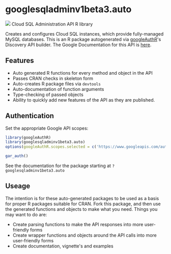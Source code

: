# googlesqladminv1beta3.auto
![](http://www.google.com/images/icons/product/search-32.gif)
Cloud SQL Administration API R library

Creates and configures Cloud SQL instances, which provide fully-managed MySQL databases.
This is an R package autogenerated via [googleAuthR](http://code.markedmondson.me/googleAuthR)'s Discovery API builder. 
The Google Documentation for this API is [here](https://cloud.google.com/sql/docs/reference/latest).

## Features 
 * Auto generated R functions for every method and object in the API
 * Passes CRAN checks in skeleton form
 * Auto-creates R package files via `devtools`
 * Auto-documentation of function arguments
 * Type-checking of passed objects
 * Ability to quickly add new features of the API as they are published.

## Authentication
Set the appropriate Google API scopes:

```r
library(googleAuthR)
library(googlesqladminv1beta3.auto)
options(googleAuthR.scopes.selected = c('https://www.googleapis.com/auth/cloud-platform', 'https://www.googleapis.com/auth/sqlservice.admin'))

gar_auth()
```
 See the documentation for the package starting at `?googlesqladminv1beta3.auto`
## Useage
The intention is for these auto-generated packages to be used as a basis for proper R packages suitable for CRAN.
Fork this package, and then use the generated functions and objects to make what you need.
Things you may want to do are:
* Create parsing functions to make the API responses into more user-friendly forms
* Create wrapper functions and objects around the API calls into more user-friendly forms
* Create documentation, vignette's and examples

